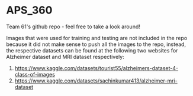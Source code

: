 # APS_360

Team 61's github repo - feel free to take a look around!

Images that were used for training and testing are not included in the repo because it did not make sense to push all the images to the repo, instead, the respective datasets can be found at the following two websites for Alzheimer dataset and MRI dataset respectively:

1. https://www.kaggle.com/datasets/tourist55/alzheimers-dataset-4-class-of-images
2. https://www.kaggle.com/datasets/sachinkumar413/alzheimer-mri-dataset
